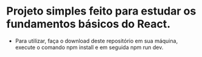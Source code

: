 # Projeto simples feito para estudar os fundamentos básicos do React.

* Para utilizar, faça o download deste repositório em sua máquina, execute o comando npm install e em seguida npm run dev.
